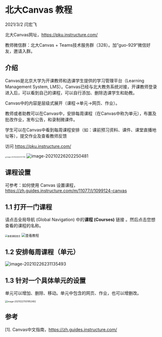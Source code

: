 # 北大Canvas 教程

2021/3/2 闫宏飞

北大Canvas网址，https://pku.instructure.com/

教师微信群：北大Canvas + Teams技术服务群（328）。加”guo-929“微信好友，邀请入群。



## 介绍

Canvas是北京大学为开课教师和选课学生提供的学习管理平台（Learning Management System, LMS）。Canvas已经与北大教务系统对接，开课教师登录进入后，可以看到自己的课程，可以自行添加、删除选课学生和助教。

Canvas中的内容是层级式展开（课程->单元->网页、作业）。

教师或者助教可以在Canvas中，安排每周课程（在Canvas中称为单元），布置及批改作业，发布公告，和录制微课件。

学生可以在Canvas中看到每周课程安排（如：课前预习资料、课件、课堂直播地址等），提交作业及查看教师反馈

访问 https://pku.instructure.com/

<img src="https://i.loli.net/2021/02/26/xUYblP7ro1eKh5g.png" alt="image-20210226202127789" style="zoom: 33%;" />



<img src="https://i.loli.net/2021/02/26/yOkC8u6PK3mDT9Q.png" alt="image-20210226202250481"  />



## 课程设置

可参考：如何使用 Canvas 设置课程，https://zh.guides.instructure.com/m/11077/l/1099124-canvas

## 1.1 打开一门课程

请点击全局导航 (Global Navigation) 中的**课程 (Courses)** 链接 。然后点击您想查看的课程的名称。

<img src="https://i.loli.net/2021/02/26/y9XUzgHL6FGEu3V.png" alt="查看课程首页" style="zoom:50%;" />



<img src="https://i.loli.net/2021/02/26/CROKbMhc4QSHToI.png" alt="查看教程" style="zoom:80%;" />



## 1.2 安排每周课程（单元）

![image-20210226231135493](https://i.loli.net/2021/02/26/eMbTVNrfgEpm3Wn.png)



##  1.3 针对一个具体单元的设置

单元可以增加、删除、移动。单元中包含的网页、作业，也可以增删改。

<img src="https://i.loli.net/2021/02/27/WPU2lGn3ehZoB7i.png" alt="image-20210227001952482" style="zoom:50%;" />





## 参考

[1]. Canvas中文指南，https://zh.guides.instructure.com/





